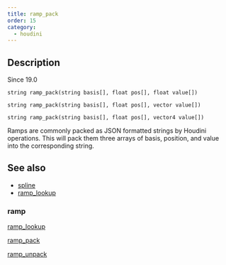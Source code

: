 ```yaml
---
title: ramp_pack
order: 15
category:
  - houdini
---
```


## Description

Since 19.0

`string ramp_pack(string basis[], float pos[], float value[])`

`string ramp_pack(string basis[], float pos[], vector value[])`

`string ramp_pack(string basis[], float pos[], vector4 value[])`

Ramps are commonly packed as JSON formatted strings by Houdini operations.
This will pack them three arrays of basis, position, and value into the
corresponding string.

## See also

- [spline](spline.html)
- [ramp_lookup](ramp_lookup.html)

### ramp

[ramp_lookup](ramp_lookup.html)

[ramp_pack](ramp_pack.html)

[ramp_unpack](ramp_unpack.html)
